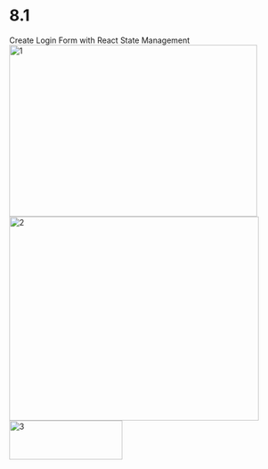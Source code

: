 # 8.1
Create Login Form with React State Management
<img width="445" height="308" alt="1" src="https://github.com/user-attachments/assets/bb1f5bd1-2acd-4f4e-a861-3bbef8635996" />
<img width="448" height="366" alt="2" src="https://github.com/user-attachments/assets/9266e91a-63f9-4d3c-9e34-620fe8c9110b" />
<img width="203" height="70" alt="3" src="https://github.com/user-attachments/assets/5e61d95a-1f28-46d4-990e-7defaff44d95" />
